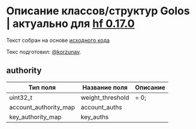 # Описание классов/структур Golos | актуально для [hf 0.17.0](https://github.com/GolosChain/golos/releases/tag/v0.17.0)
Текст собран на основе [исходного кода](https://github.com/GolosChain/golos/tree/master/libraries/protocol/include/golos/protocol/authority.hpp)

Текс подготовил: [@korzunav](https://golos.io/@korzunav).

## authority


|Тип поля|Название поля|Описание|
|--------|-------------|--------|
|uint32_t|weight_threshold|= 0;|
|account_authority_map|account_auths||
|key_authority_map|key_auths||
